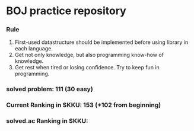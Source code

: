 # BOJ practice repository

### Rule
1. First-used datastructure should be implemented before using library in each language.
2. Get not only knowledge, but also programming know-how of knowledge.
3. Get rest when tired or losing confidence. Try to keep fun in programming.

### solved problem: 111 (30 easy)
### Current Ranking in SKKU: 153 (+102 from beginning)
### solved.ac Ranking in SKKU: 